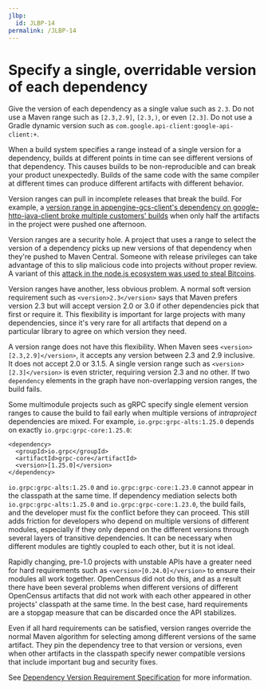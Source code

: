 ```yaml
---
jlbp:
  id: JLBP-14
permalink: /JLBP-14
---
```

# Specify a single, overridable version of each dependency

Give the version of each dependency as a single value such as `2.3`.
Do not use a Maven range such as `[2.3,2.9]`, `[2.3,)`, or even `[2.3]`.
Do not use a Gradle dynamic version such as
`com.google.api-client:google-api-client:+`.

When a build system specifies a range instead of a
single version for a dependency, builds at different points
in time can see different versions of that dependency.
This causes builds to be non-reproducible and can break your product unexpectedly. Builds of the same code with the same compiler at different
times can produce different artifacts with different behavior.

Version ranges can pull in incomplete releases that break the
build. For example, a [version range in appengine-gcs-client's
dependency on google-http-java-client broke multiple customers'
builds](https://github.com/GoogleCloudPlatform/appengine-gcs-client/issues/71)
when only half the artifacts in the project were pushed one afternoon.

Version ranges are a security hole. A project that uses a range to select
the version of a dependency picks up new versions of that dependency when
they're pushed to Maven Central. Someone with release privileges can take
advantage of this to slip malicious code into projects without proper review. A
variant of this [attack in the node.js ecosystem was used to steal
Bitcoins](https://www.theregister.co.uk/2018/11/26/npm_repo_bitcoin_stealer/).

Version ranges have another, less obvious problem. A normal soft version
requirement such as `<version>2.3</version>` says that Maven prefers
version 2.3 but will accept version 2.0 or 3.0 if other dependencies
pick that first or require it. This flexibility is important
for large projects with many dependencies, since it's very rare for
all artifacts that depend on a particular library to agree on which version they
need.

A version range does not have this flexibility. When Maven sees
`<version>[2.3,2.9]</version>`, it accepts any version between 2.3 and 2.9 inclusive. It does not accept 2.0 or 3.1.5.
A single version range such as `<version>[2.3]</version>` is even stricter,
requiring version 2.3 and no other. If two `dependency` elements in the
graph have non-overlapping version ranges, the build fails.

Some multimodule  projects such as gRPC specify single element version ranges
to cause the build to fail early when multiple versions of *intraproject*
dependencies are mixed. For example, 
`io.grpc:grpc-alts:1.25.0` depends on exactly `io.grpc:grpc-core:1.25.0`:

```
<dependency>
  <groupId>io.grpc</groupId>
  <artifactId>grpc-core</artifactId>
  <version>[1.25.0]</version>
</dependency>
```

`io.grpc:grpc-alts:1.25.0` and `io.grpc:grpc-core:1.23.0` cannot appear in 
the classpath at the same time. If dependency mediation selects both
`io.grpc:grpc-alts:1.25.0` and `io.grpc:grpc-core:1.23.0`, the build fails, and the developer must fix the conflict before they can proceed. This still
adds friction for developers who depend on multiple versions of
different modules, especially if they only depend on the different 
versions through several layers of transitive dependencies. It can be 
necessary when different modules are tightly coupled to each other,
but it is not ideal.

Rapidly changing, pre-1.0 projects with unstable APIs have a greater 
need for hard requirements such as `<version>[0.24.0]</version>` 
to ensure their modules all work together. 
OpenCensus did not do this, and as a result there have been several problems
when different versions of different OpenCensus artifacts that 
did not work with each other appeared in other projects' 
classpath at the same time. In the best case, hard requirements are
a stopgap measure that can be discarded once the API stabilizes.

Even if all hard requirements can be satisfied, version ranges override
the normal Maven algorithm for selecting among different versions of the
same artifact. They pin the dependency tree to that version or versions,
even when other artifacts in the classpath specify newer compatible versions
that include important bug and security fixes.

See [Dependency Version Requirement Specification](https://maven.apache.org/pom.html#Dependency_Version_Requirement_Specification)
for more information.
